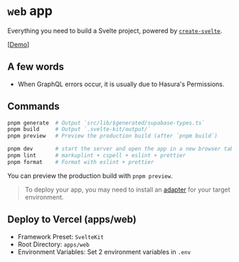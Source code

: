 # `web` app

Everything you need to build a Svelte project, powered by [`create-svelte`](https://github.com/sveltejs/kit/tree/main/packages/create-svelte).

[[Demo](https://webapp-template.usagizmo.com/)]

## A few words

- When GraphQL errors occur, it is usually due to Hasura's Permissions.

## Commands

```bash
pnpm generate  # Output `src/lib/$generated/supabase-types.ts`
pnpm build     # Output `.svelte-kit/output/`
pnpm preview   # Preview the production build (after `pnpm build`)

pnpm dev       # start the server and open the app in a new browser tab on port 5173
pnpm lint      # markuplint + cspell + eslint + prettier
pnpm format    # Format with eslint + prettier
```

You can preview the production build with `pnpm preview`.

> To deploy your app, you may need to install an [adapter](https://kit.svelte.dev/docs/adapters) for your target environment.

## Deploy to Vercel (apps/web)

- Framework Preset: `SvelteKit`
- Root Directory: `apps/web`
- Environment Variables: Set 2 environment variables in `.env`
